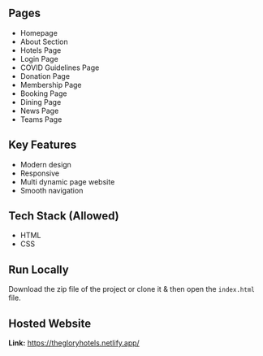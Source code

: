 

## Pages

- Homepage
- About Section
- Hotels Page
- Login Page
- COVID Guidelines Page
- Donation Page
- Membership Page
- Booking Page
- Dining Page
- News Page
- Teams Page

## Key Features

- Modern design
- Responsive 
- Multi dynamic page website
- Smooth navigation

## Tech Stack (Allowed)
- HTML
- CSS
  
## Run Locally

Download the zip file of the project or clone it & then open the ```index.html``` file.


## Hosted Website
<b>Link:</b> https://thegloryhotels.netlify.app/


